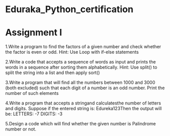 # Eduraka_Python_certification

# Assignment I
1.Write a program to find the factors of a given number and check whether the factor is even or odd. 
Hint: Use Loop with if-else statements


2.Write a code that accepts a sequence of words as input and prints the words in a sequence after sorting them alphabetically.
  Hint: Use split() to split the string into a list and then apply sort()
  

3.Write a program that will find all the numbers between 1000 and 3000 (both excluded) such that each digit of a number is an odd number. 
  Print the number of such elements
  

4.Write a program that accepts a stringand calculatesthe number of letters and digits.
  Suppose if the entered string is: Edureka123Then the output will be:
  LETTERS: -7 
  DIGITS: -3
  

5.Design a code which will find whether the given number is Palindrome number or not.
